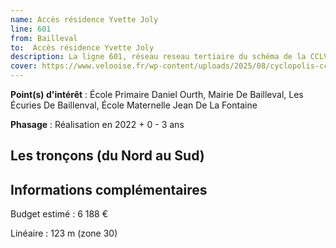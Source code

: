```yaml
---
name: Accès résidence Yvette Joly
line: 601
from: Bailleval
to:  Accès résidence Yvette Joly 
description: La ligne 601, réseau reseau tertiaire du schéma de la CCLVD (tronçon 1) concerne Bailleval - Accès résidence Yvette Joly
cover: https://www.velooise.fr/wp-content/uploads/2025/08/cyclopolis-cclvd-1.jpg
---
```


**Point(s) d'intérêt** : École Primaire Daniel Ourth, Mairie De Bailleval, Les Écuries De Baillenval, École Maternelle Jean De La Fontaine

**Phasage** : Réalisation en 2022 + 0 - 3 ans

## Les tronçons (du Nord au Sud)

## Informations complémentaires

Budget estimé :  6 188 € 

Linéaire : 123 m (zone 30)

